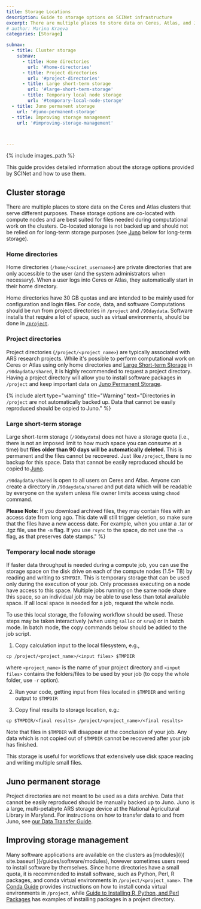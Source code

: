 ```yaml
---
title: Storage Locations
description: Guide to storage options on SCINet infrastructure
excerpt: There are multiple places to store data on Ceres, Atlas, and Juno that all serve different purposes. 
# author: Marina Kraeva
categories: [Storage]

subnav:
  - title: Cluster storage
    subnav:
      - title: Home directories
        url: '#home-directories'
      - title: Project directories
        url: '#project-directories'
      - title: Large short-term storage
        url: '#large-short-term-storage'
      - title: Temporary local node storage
        url: '#temporary-local-node-storage'
  - title: Juno permanent storage
    url: '#juno-permanent-storage'
  - title: Improving storage management
    url: '#improving-storage-management'



---
```


{% include images_path %}


This guide provides detailed information about the storage options provided by SCINet and how to use them. <!--excerpt-->

## Cluster storage

There are multiple places to store data on the Ceres and Atlas clusters that serve different purposes.
These storage options are co-located with compute nodes and are best suited for files needed during computational work on the clusters. Co-located storage is not backed up and should not be relied on for long-term storage purposes (see [Juno](#juno-permanent-storage) below for long-term storage). 

### Home directories  

Home directories (`/home/<scinet_username>`) are private directories that are only accessible to the user (and the system administrators when necessary). When a user logs into Ceres or Atlas, they automatically start in their home directory. 

Home directories have 30 GB quotas and are intended to be mainly used for configuration and login files. For code, data, and software  Computations should be run from project directories in `/project` and `/90daydata`. Software installs that require a lot of space, such as virtual environments, should be done in [`/project`](#project-directories).

### Project directories

Project directories (`/project/<project_name>`) are typically associated with ARS research projects. While it's possible to perform computational work on Ceres or Atlas using only home directories and [Large Short-term Storage](#large-short-term-storage) in `/90daydata/shared`, it is highly recommended to request a project directory. Having a project directory will allow you to install software packages in `/project` and keep important data on [Juno Permanent Storage](#juno-permanent-storage).

{% include alert type="warning" title="Warning" text="Directories in `/project` are not automatically backed up. Data that cannot be easily reproduced should be copied to Juno." %}

### Large short-term storage

Large short-term storage (`/90daydata`) does not have a storage quota (i.e., there is not an imposed limit to how much space you can consume at a time) but **files older than 90 days will be automatically deleted.** This is permanent and the files cannot be recovered. Just like `/project`, there is no backup for this space. Data that cannot be easily reproduced should be copied to [Juno](#juno-permanent-storage). 

`/90daydata/shared` is open to all users on Ceres and Atlas. Anyone can create a directory in `/90daydata/shared` and put data which will be readable by everyone on the system unless file owner limits access using `chmod` command. 

**Please Note:** If you download archived files, they may contain files with an access date from long ago. This date will still trigger deletion, so make sure that the files have a new access date. For example, when you untar a .tar or .tgz file, use the `-m` flag. If you use `rsync` to the space, do not use the `-a` flag, as that preserves date stamps." %}

### Temporary local node storage

If faster data throughput is needed during a compute job, you can use the storage space on the disk drive on each of the compute nodes (1.5+ TB) by reading and writing to `$TMPDIR`. This is temporary storage that can be used only during the execution of your job. Only processes executing on a node have access to this space.  Multiple jobs running on the same node share this space, so an individual job may be able to use less than total available space. If all local space is needed for a job, request the whole node.

To use this local storage, the following workflow should be used.  These steps may be taken interactively (when using `salloc` or `srun`) or in batch mode. In batch mode, the copy commands below should be added to the job script.

1.	Copy calculation input to the local filesystem, e.g., 
```
cp /project/<project_name>/<input files> $TMPDIR
``` 
where `<project_name>` is the name of your project directory and `<input files>` contains the folders/files to be used by your job (to copy the whole folder, use `-r` option).

2.	Run your code, getting input from files located in `$TMPDIR` and writing output to `$TMPDIR`

3.	Copy final results to storage location, e.g.:
```
cp $TMPDIR/<final results> /project/<project_name>/<final results>
```

Note that files in `$TMPDIR` will disappear at the conclusion of your job.  Any data which is not copied out of `$TMPDIR` cannot be recovered after your job has finished.

This storage is useful for workflows that extensively use disk space reading and writing multiple small files.

## Juno permanent storage

Project directories are not meant to be used as a data archive. Data that cannot be easily reproduced should be manually backed up to Juno. Juno is a large, multi-petabyte ARS storage device at the National Agricultural Library in Maryland. For instructions on how to transfer data to and from Juno, see [our Data Transfer Guide](/guides/data/transfer).

## Improving storage management 

Many software applications are available on the clusters as [modules]({{ site.baseurl }}/guides/software/modules), however sometimes users need to install software by themselves. Since home directories have a small quota, it is recommended to install software, such as Python, Perl, R packages, and conda virtual environments in `/project/<project_name>`. The [Conda Guide](/guides/software/conda#example-2-installing-tensorflow-into-a-project-directory) provides instructions on how to install conda virtual environments in `/project`, while [Guide to Installing R, Python, and Perl Packages](/guides/software/r-perl-python) has examples of installing packages in a project directory.
